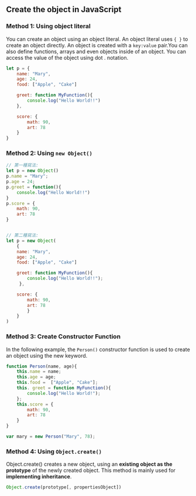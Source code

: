 ## Create the object in JavaScript
### Method 1: Using object literal
You can create an object using an object literal. An object literal uses ``{ }`` to create an object directly.
An object is created with a ``key:value`` pair.You can also define functions, arrays and even objects inside of an object. You can access the value of the object using dot . notation.
```javascript
let p = {
    name: "Mary",
    age: 24,
    food: ["Apple", "Cake"]

    greet: function MyFunction(){
        console.log("Hello World!!")
    },

    score: {
        math: 90,
        art: 78
    }
}
```

### Method 2: Using ``new Object()``
```javascript
// 第一種寫法:
let p = new Object()
p.name = "Mary";
p.age = 24;
p.greet = function(){
    console.log("Hello World!!")
}
p.score = {
    math: 90,
    art: 78
}


// 第二種寫法:
let p = new Object(
    {
    name: "Mary",
    age: 24,
    food: ["Apple", "Cake"]

    greet: function MyFunction(){
        console.log("Hello World!!");
     },

    score: {
        math: 90,
        art: 78
        }
    }
)

```

### Method 3: Create Constructor Function
In the following example, the ``Person()`` constructor function is used to create an object using the new keyword.
```javascript
function Person(name, age){
    this.name = name;
    this.age = age;
    this.food =  ["Apple", "Cake"];
    this. greet = function MyFunction(){
        console.log("Hello World!");
    };
    this.score = {
        math: 90,
        art: 78
    }
}

var mary = new Person("Mary", 78);
```

### Method 4: Using ``Object.create()``
Object.create() creates a new object, using an **existing object as the prototype** of the newly created object. This method is mainly used for **implementing inheritance**.
```javascript
Object.create(prototype[, propertiesObject])
```
